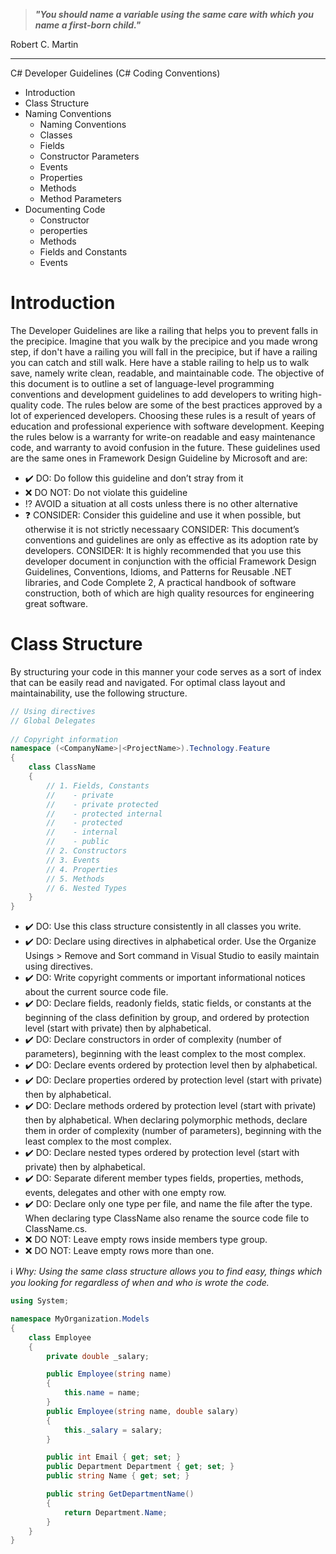 > ***"You should name a variable using the same care with which you name a first-born child."***

Robert C. Martin

---

C# Developer Guidelines (C# Coding Conventions)

* Introduction
* Class Structure
* Naming Conventions
	* Naming Conventions
	* Classes
	* Fields
	* Constructor Parameters
	* Events
	* Properties
	* Methods
	* Method Parameters
* Documenting Code
	* Constructor
	* peroperties
	* Methods
	* Fields and Constants
	* Events
	
# Introduction

The Developer Guidelines are like a railing that helps you to prevent falls in the precipice. Imagine that you walk by the precipice and you made wrong step, if don't have a railing you will fall in the precipice, but if have a railing you can catch and still walk. Here have a stable railing to help us to walk save, namely write clean, readable, and maintainable code.
The objective of this document is to outline a set of language-level programming conventions and development guidelines to add developers to writing high-quality code. The rules below are some of the best practices approved by a lot of experienced developers. Choosing these rules is a result of years of education and professional experience with software development. Keeping the rules below is a warranty for write-on readable and easy maintenance code, and warranty to avoid confusion in the future.
These guidelines used are the same ones in Framework Design Guideline by Microsoft and are:

* ✔️ DO: Do follow this guideline and don’t stray from it
* ❌ DO NOT: Do not violate this guideline
* ⁉️  AVOID a situation at all costs unless there is no other alternative
* ❓ CONSIDER: Consider this guideline and use it when possible, but otherwise it is not strictly necessaary
CONSIDER: This document’s conventions and guidelines are only as effective as its adoption rate by developers.
CONSIDER: It is highly recommended that you use this developer document in conjunction with the official Framework Design Guidelines, Conventions, Idioms, and Patterns for Reusable .NET libraries, and Code Complete 2, A practical handbook of software construction, both of which are high quality resources for engineering great software.

# Class Structure

By structuring your code in this manner your code serves as a sort of index that can be easily read and navigated. For optimal class layout and maintainability, use the following structure.

```C#
// Using directives 
// Global Delegates 
	
// Copyright information 
namespace (<CompanyName>|<ProjectName>).Technology.Feature
{ 
    class ClassName 
    { 
        // 1. Fields, Constants
        //    - private
        //    - private protected
        //    - protected internal
        //    - protected        
        //    - internal
        //    - public
        // 2. Constructors
        // 3. Events
        // 4. Properties
        // 5. Methods
        // 6. Nested Types
    } 
}
```

* ✔️ DO: Use this class structure consistently in all classes you write.
* ✔️ DO: Declare using directives in alphabetical order. Use the Organize Usings > Remove and Sort command in Visual Studio to easily maintain using directives.
* ✔️ DO: Write copyright comments or important informational notices about the current source code file.
* ✔️ DO: Declare fields, readonly fields, static fields, or constants at the beginning of the class definition by group, and ordered by protection level (start with private) then by alphabetical.
* ✔️ DO: Declare constructors in order of complexity (number of parameters), beginning with the least complex to the most complex.
* ✔️ DO: Declare events ordered by protection level then by alphabetical.
* ✔️ DO: Declare properties ordered by protection level (start with private) then by alphabetical.
* ✔️ DO: Declare methods ordered by protection level (start with private) then by alphabetical. When declaring polymorphic methods, declare them in order of complexity (number of parameters), beginning with the least complex to the most complex.
* ✔️ DO: Declare nested types ordered by protection level (start with private) then by alphabetical.
* ✔️ DO: Separate diferent member types fields, properties, methods, events, delegates and other with one empty row.
* ✔️ DO: Declare only one type per file, and name the file after the type. When declaring type ClassName also rename the source code file to ClassName.cs.
* ❌ DO NOT: Leave empty rows inside members type group.
* ❌ DO NOT: Leave empty rows more than one.

:information_source: *Why: Using the same class structure allows you to find easy, things which you looking for regardless of when and who is wrote the code.*

```C#
using System;

namespace MyOrganization.Models
{ 
	class Employee 
    { 
    	private double _salary;

		public Employee(string name)
        {
            this.name = name;
        }
		public Employee(string name, double salary)
        {
			this._salary = salary;
        }

		public int Email { get; set; }
		public Department Department { get; set; }
		public string Name { get; set; }

		public string GetDepartmentName()
		{
			return Department.Name;
		}
	}
}
```

